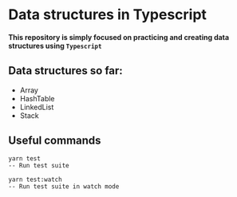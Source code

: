 # Data structures in Typescript
#### This repository is simply focused on practicing and creating data structures using `Typescript`

## Data structures so far:
* Array
* HashTable
* LinkedList
* Stack

## Useful commands
```
yarn test
-- Run test suite
```

```
yarn test:watch
-- Run test suite in watch mode
```